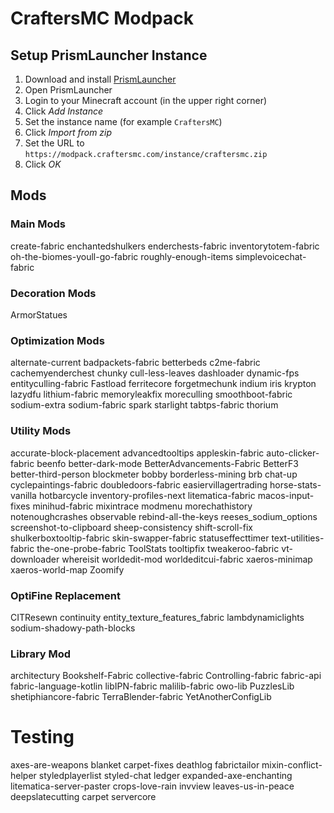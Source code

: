 # CraftersMC Modpack

## Setup PrismLauncher Instance
1. Download and install [PrismLauncher](https://prismlauncher.org/)
1. Open PrismLauncher
1. Login to your Minecraft account (in the upper right corner)
1. Click *Add Instance*
1. Set the instance name (for example `CraftersMC`)
1. Click *Import from zip*
1. Set the URL to `https://modpack.craftersmc.com/instance/craftersmc.zip`
1. Click *OK*

## Mods
### Main Mods
create-fabric
enchantedshulkers
enderchests-fabric
inventorytotem-fabric
oh-the-biomes-youll-go-fabric
roughly-enough-items
simplevoicechat-fabric

### Decoration Mods
ArmorStatues

### Optimization Mods
alternate-current
badpackets-fabric
betterbeds
c2me-fabric
cachemyenderchest
chunky
cull-less-leaves
dashloader
dynamic-fps
entityculling-fabric
Fastload
ferritecore
forgetmechunk
indium
iris
krypton
lazydfu
lithium-fabric
memoryleakfix
moreculling
smoothboot-fabric
sodium-extra
sodium-fabric
spark
starlight
tabtps-fabric
thorium

### Utility Mods
accurate-block-placement
advancedtooltips
appleskin-fabric
auto-clicker-fabric
beenfo
better-dark-mode
BetterAdvancements-Fabric
BetterF3
better-third-person
blockmeter
bobby
borderless-mining
brb
chat-up
cyclepaintings-fabric
doubledoors-fabric
easiervillagertrading
horse-stats-vanilla
hotbarcycle
inventory-profiles-next
litematica-fabric
macos-input-fixes
minihud-fabric
mixintrace
modmenu
morechathistory
notenoughcrashes
observable
rebind-all-the-keys
reeses_sodium_options
screenshot-to-clipboard
sheep-consistency
shift-scroll-fix
shulkerboxtooltip-fabric
skin-swapper-fabric
statuseffecttimer
text-utilities-fabric
the-one-probe-fabric
ToolStats
tooltipfix
tweakeroo-fabric
vt-downloader
whereisit
worldedit-mod
worldeditcui-fabric
xaeros-minimap
xaeros-world-map
Zoomify

### OptiFine Replacement
CITResewn
continuity
entity_texture_features_fabric
lambdynamiclights
sodium-shadowy-path-blocks

### Library Mod
architectury
Bookshelf-Fabric
collective-fabric
Controlling-fabric
fabric-api
fabric-language-kotlin
libIPN-fabric
malilib-fabric
owo-lib
PuzzlesLib
shetiphiancore-fabric
TerraBlender-fabric
YetAnotherConfigLib

# Testing
axes-are-weapons
blanket
carpet-fixes
deathlog
fabrictailor
mixin-conflict-helper
styledplayerlist
styled-chat
ledger
expanded-axe-enchanting
litematica-server-paster
crops-love-rain
invview
leaves-us-in-peace
deepslatecutting
carpet
servercore
